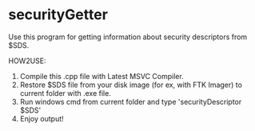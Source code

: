 # securityGetter
Use this program for getting information about security descriptors from $SDS.

HOW2USE:
1) Compile this .cpp file with Latest MSVC Compiler.
2) Restore $SDS file from your disk image (for ex, with FTK Imager) to current folder with .exe file.
3) Run windows cmd from current folder and type 'securityDescriptor $SDS'
4) Enjoy output!